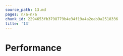 ```yaml
---
source_path: 13.md
pages: n/a-n/a
chunk_id: 2294653fb3798779b4e34f19a4a2eab9a2518336
title: '13'
---
```

# Performance
